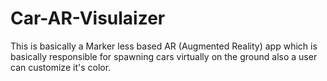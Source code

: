 # Car-AR-Visulaizer
This is basically a Marker less based AR (Augmented Reality)  app which is basically responsible for spawning cars virtually on the ground also a user can customize it's color.
